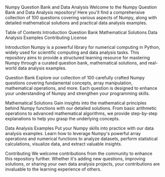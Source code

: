 

Numpy Question Bank and Data Analysis
Welcome to the Numpy Question Bank and Data Analysis repository! Here you'll find a comprehensive collection of 100 questions covering various aspects of Numpy, along with detailed mathematical solutions and practical data analysis examples.

Table of Contents
Introduction
Question Bank
Mathematical Solutions
Data Analysis Examples
Contributing
License

Introduction
Numpy is a powerful library for numerical computing in Python, widely used for scientific computing and data analysis tasks. This repository aims to provide a structured learning resource for mastering Numpy through a curated question bank, mathematical solutions, and real-world data analysis examples.

Question Bank
Explore our collection of 100 carefully crafted Numpy questions covering fundamental concepts, array manipulation, mathematical operations, and more. Each question is designed to enhance your understanding of Numpy and strengthen your programming skills.

Mathematical Solutions
Gain insights into the mathematical principles behind Numpy functions with our detailed solutions. From basic arithmetic operations to advanced mathematical algorithms, we provide step-by-step explanations to help you grasp the underlying concepts.

Data Analysis Examples
Put your Numpy skills into practice with our data analysis examples. Learn how to leverage Numpy's powerful array operations and numerical functions to analyze datasets, perform statistical calculations, visualize data, and extract valuable insights.

Contributing
We welcome contributions from the community to enhance this repository further. Whether it's adding new questions, improving solutions, or sharing your own data analysis projects, your contributions are invaluable to the learning experience of others.
